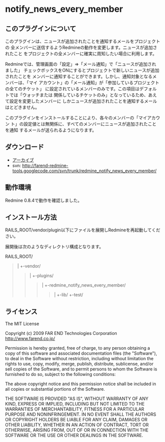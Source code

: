 # notify\_news\_every\_member #

## このプラグインについて ##

このプラグインは、ニュースが追加されたことを通知するメールをプロジェクトの
全メンバーに送信するようRedmineの動作を変更します。ニュースが追加されたこと
をプロジェクトの全メンバーに確実に周知したい場合に利用します。

Redmineでは、管理画面の「設定」=>「メール通知」で「ニュースが追加されました」
チェックボックスをONにするとプロジェクトで新しいニュースが追加されたことを
メンバーに通知することができます。しかし、通知対象となるメンバーは、「マイ
アカウント」の「メール通知」が「参加しているプロジェクトの全てのチケット」
に設定されているメンバーのみです。この項目はデフォルトでは「ウォッチまたは
関係しているチケットのみ」となっているため、あえて設定を変更したメンバーに
しかニュースが追加されたことを通知するメールはとどきません。

このプラグインをインストールすることにより、各々のメンバーの「マイアカウン
ト」の設定値とは無関係に、すべてのメンバーにニュースが追加されたことを通知
するメールが送られるようになります。


## ダウンロード ##

  * [アーカイブ](http://code.google.com/p/farend-redmine-tools/downloads/list?can=2&q=redmine_notify_news_every_member&colspec=Filename+Summary+Uploaded+Size+DownloadCount)
  * svn: http://farend-redmine-tools.googlecode.com/svn/trunk/redmine_notify_news_every_member/


## 動作環境 ##

Redmine 0.8.4で動作を確認しました。

## インストール方法 ##

RAILS\_ROOT/vendor/plugin以下にファイルを展開しRedmineを再起動してください。

展開後は次のようなディレクトリ構成となります。

RAILS\_ROOT/
> |
> +-vendor/
> > |
> > +-plugins/
> > > |
> > > +-redmine\_notify\_news\_every\_member/
> > > > |
> > > > +-lib/
> > > > +-test/

## ライセンス ##

The MIT License

Copyright (c) 2009 FAR END Technologies Corporation http://www.farend.co.jp/

Permission is hereby granted, free of charge, to any person obtaining a copy
of this software and associated documentation files (the "Software"), to deal
in the Software without restriction, including without limitation the rights
to use, copy, modify, merge, publish, distribute, sublicense, and/or sell
copies of the Software, and to permit persons to whom the Software is
furnished to do so, subject to the following conditions:

The above copyright notice and this permission notice shall be included in
all copies or substantial portions of the Software.

THE SOFTWARE IS PROVIDED "AS IS", WITHOUT WARRANTY OF ANY KIND, EXPRESS OR
IMPLIED, INCLUDING BUT NOT LIMITED TO THE WARRANTIES OF MERCHANTABILITY,
FITNESS FOR A PARTICULAR PURPOSE AND NONINFRINGEMENT. IN NO EVENT SHALL THE
AUTHORS OR COPYRIGHT HOLDERS BE LIABLE FOR ANY CLAIM, DAMAGES OR OTHER
LIABILITY, WHETHER IN AN ACTION OF CONTRACT, TORT OR OTHERWISE, ARISING FROM,
OUT OF OR IN CONNECTION WITH THE SOFTWARE OR THE USE OR OTHER DEALINGS IN
THE SOFTWARE.